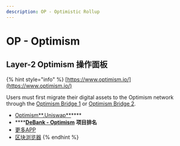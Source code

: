 ```yaml
---
description: OP - Optimistic Rollup
---
```


# OP - Optimism

## Layer-2 Optimism 操作面板

{% hint style="info" %}
[https://www.optimism.io/](https://www.optimism.io/)

Users must first migrate their digital assets to the Optimism network through the [Optimism Bridge 1](https://app.optimism.io/bridge) or [Optimism Bridge 2](https://gateway.optimism.io/).&#x20;

* [Optimism**.Uniswap**](https://app.uniswap.org/#/swap?chain=optimism)****
* ****[**DeBank - Optimism**](https://debank.com/projects?chain=op) **项目排名**
* [更多APP](op-optimism.md#https-www.optimism.io-apps-all)
* [区块浏览器](https://optimistic.etherscan.io)
{% endhint %}
